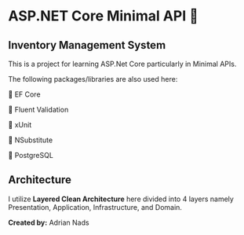 # ASP.NET Core Minimal API 🚀

## Inventory Management System

This is a project for learning ASP.Net Core particularly in Minimal APIs.

The following packages/libraries are also used here:

🔹 EF Core

🔹 Fluent Validation

🔹 xUnit

🔹 NSubstitute

🔹 PostgreSQL

## Architecture

I utilize **Layered Clean Architecture** here divided into 4 layers namely Presentation, Application, Infrastructure, and Domain.

**Created by:** Adrian Nads
